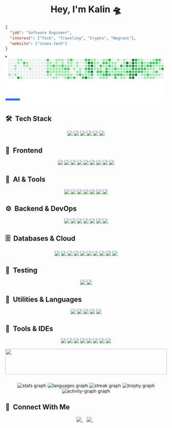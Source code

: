 <h1 align='center'>
  Hey, I'm Kalin 🛸
</h1>

```json
{
  "job": "Software Engineer",
  "interest": ["Tech", "Traveling", "Crypto", "Negroni"],
  "website": ["stoev.tech"]
}
```

<picture>
  <source media="(prefers-color-scheme: dark)" srcset="images/breakout-dark.svg">
  <source media="(prefers-color-scheme: light)" srcset="images/breakout-light.svg">
  <img alt="Breakout Game" src="images/breakout-light.svg">
</picture>


## 🛠️ &nbsp;Tech Stack
<p align="center">
  <img src="https://img.shields.io/badge/C Sharp-239120?style=for-the-badge&logo=c-sharp&logoColor=white">
  <img src="https://img.shields.io/badge/.NET-5C2D91?style=for-the-badge&logo=.net&logoColor=white">
  <img src="https://img.shields.io/badge/Python-3776AB?style=for-the-badge&logo=python&logoColor=fff">
  <img src="https://img.shields.io/badge/Go-%2300ADD8.svg?style=for-the-badge&logo=go&logoColor=white">
  <img src="https://img.shields.io/badge/JavaScript-F7DF1E?style=for-the-badge&logo=javascript&logoColor=black">
  <img src="https://img.shields.io/badge/TypeScript-3178C6?style=for-the-badge&logo=typescript&logoColor=fff">
</p>

## 🧱 &nbsp;Frontend
<p align="center">
  <img src="https://img.shields.io/badge/React-%2320232a.svg?style=for-the-badge&logo=react&logoColor=%2361DAFB">
  <img src="https://img.shields.io/badge/React Native-%2320232a.svg?style=for-the-badge&logo=react&logoColor=%2361DAFB">
  <img src="https://img.shields.io/badge/Angular-%23DD0031?style=for-the-badge&logo=angular&logoColor=white">
  <img src="https://img.shields.io/badge/Vite-%23646CFF?style=for-the-badge&logo=vite&logoColor=white">
  <img src="https://img.shields.io/badge/Blazor-512BD4?style=for-the-badge&logo=blazor&logoColor=fff">
  <img src="https://img.shields.io/badge/HTML-239120?style=for-the-badge&logo=html5&logoColor=white">
  <img src="https://img.shields.io/badge/CSS-239120?&style=for-the-badge&logo=css3&logoColor=white">
  <img src="https://img.shields.io/badge/Less-1D365D?style=for-the-badge&logo=less&logoColor=fff">
  <img src="https://img.shields.io/badge/Bootstrap-7952B3?style=for-the-badge&logo=bootstrap&logoColor=fff">
</p>

## 🧠 &nbsp;AI & Tools
<p align="center">
  <img src="https://img.shields.io/badge/ChatGPT-74aa9c?logo=openai&logoColor=white">
  <img src="https://img.shields.io/badge/Claude-D97757?logo=claude&logoColor=fff">
  <img src="https://custom-icon-badges.demolab.com/badge/Deepseek-4D6BFF?logo=deepseek&logoColor=fff">
  <img src="https://img.shields.io/badge/GitHub%20Copilot-000?logo=githubcopilot&logoColor=fff">
  <img src="https://img.shields.io/badge/Hugging%20Face-FFD21E?logo=huggingface&logoColor=000">
  <img src="https://img.shields.io/badge/Google%20Gemini-886FBF?logo=googlegemini&logoColor=fff">
  <img src="https://img.shields.io/badge/Perplexity-1FB8CD?logo=perplexity&logoColor=fff">
</p>

## ⚙️ &nbsp;Backend & DevOps
<p align="center">
  <img src="https://img.shields.io/badge/FastAPI-009485.svg?style=for-the-badge&logo=fastapi&logoColor=white">
  <img src="https://img.shields.io/badge/Flask-000?style=for-the-badge&logo=flask&logoColor=fff">
  <img src="https://img.shields.io/badge/Node.js-6DA55F?style=for-the-badge&logo=node.js&logoColor=white">
  <img src="https://img.shields.io/badge/Docker-2496ED?style=for-the-badge&logo=docker&logoColor=fff">
  <img src="https://img.shields.io/badge/Kubernetes-326CE5?style=for-the-badge&logo=kubernetes&logoColor=fff">
  <img src="https://img.shields.io/badge/GitHub_Actions-2088FF?style=for-the-badge&logo=github-actions&logoColor=white">
  <img src="https://img.shields.io/badge/GitLab%20CI-FC6D26?style=for-the-badge&logo=gitlab&logoColor=fff">
</p>

## 🗄️ &nbsp;Databases & Cloud
<p align="center">
  <img src="https://img.shields.io/badge/Microsoft SQL Server-CC2927?style=for-the-badge&logo=microsoft-sql-server&logoColor=white">
  <img src="https://img.shields.io/badge/sqlite-%2307405e.svg?style=for-the-badge&logo=sqlite&logoColor=white">
  <img src="https://img.shields.io/badge/Postgres-%23316192.svg?style=for-the-badge&logo=postgresql&logoColor=white">
  <img src="https://img.shields.io/badge/MySQL-4479A1?style=for-the-badge&logo=mysql&logoColor=fff">
  <img src="https://img.shields.io/badge/MongoDB-%234ea94b.svg?style=for-the-badge&logo=mongodb&logoColor=white">
  <img src="https://img.shields.io/badge/Cassandra-%231287B1.svg?style=for-the-badge&logo=apache-cassandra&logoColor=white">
  <img src="https://img.shields.io/badge/Microsoft_Azure-0089D6?style=for-the-badge&logo=microsoft-azure&logoColor=white">
  <img src="https://img.shields.io/badge/AWS-%23FF9900.svg?style=for-the-badge&logo=amazon-web-services&logoColor=white">
  <img src="https://img.shields.io/badge/Cloudflare-F38020?style=for-the-badge&logo=Cloudflare&logoColor=white">
  <img src="https://img.shields.io/badge/SAP-0FAAFF?style=for-the-badge&logo=sap&logoColor=fff">
</p>

## 🧪 &nbsp;Testing
<p align="center">
  <img src="https://img.shields.io/badge/Jest-C21325?style=for-the-badge&logo=jest&logoColor=fff">
  <img src="https://img.shields.io/badge/Jasmine-8A4182?style=for-the-badge&logo=jasmine&logoColor=fff">
</p>

## 🧩 &nbsp;Utilities & Languages
<p align="center">
  <img src="https://img.shields.io/badge/YAML-CB171E?style=for-the-badge&logo=yaml&logoColor=fff">
  <img src="https://img.shields.io/badge/XML-767C52?style=for-the-badge&logo=xml&logoColor=fff">
  <img src="https://img.shields.io/badge/JSON-000?style=for-the-badge&logo=json&logoColor=fff">
  <img src="https://img.shields.io/badge/Markdown-%23000000.svg?style=for-the-badge&logo=markdown&logoColor=white">
  <img src="https://img.shields.io/badge/JWT-black?style=for-the-badge&logo=JSON%20web%20tokens">
</p>

## 🧰 &nbsp;Tools & IDEs
<p align="center">
  <img src="https://img.shields.io/badge/Visual Studio-5C2D91.svg?style=for-the-badge&logo=visual-studio&logoColor=white">
  <img src="https://img.shields.io/badge/Visual Studio Code-0078d7.svg?style=for-the-badge&logo=visual-studio-code&logoColor=white">
  <img src="https://img.shields.io/badge/Rider-000?style=for-the-badge&logo=rider&logoColor=fff">
  <img src="https://img.shields.io/badge/Replit-F26207?style=for-the-badge&logo=replit&logoColor=fff">
  <img src="https://img.shields.io/badge/Sublime Text-%23575757.svg?style=for-the-badge&logo=sublime-text&logoColor=important">
  <img src="https://img.shields.io/badge/Notepad++-90E59A.svg?style=for-the-badge&logo=notepad%2b%2b&logoColor=black">
  <img src="https://img.shields.io/badge/Obsidian-%23483699.svg?style=for-the-badge&logo=obsidian&logoColor=white">
  <img src="https://img.shields.io/badge/iTerm2-000000?style=for-the-badge&logo=iterm2&logoColor=fff">
</p>

<img src="https://i.imgur.com/dBaSKWF.gif" width="100%" height="80">

###

<div align="center" id="github-metrics">
  
<img src="https://github-readme-stats.vercel.app/api?username=ddxkalin&hide_title=false&hide_rank=false&show_icons=true&include_all_commits=true&count_private=true&disable_animations=false&theme=gotham&locale=en&hide_border=false&order=1" height="150" alt="stats graph"  />

  <img src="https://github-readme-stats.vercel.app/api/top-langs?username=ddxkalin&locale=en&hide_title=false&layout=compact&card_width=320&langs_count=5&theme=gotham&hide_border=false&order=2" height="150" alt="languages graph"  />
  
  <img src="https://streak-stats.demolab.com?user=ddxkalin&locale=en&mode=daily&theme=gotham&hide_border=false&border_radius=5&order=3" height="147" alt="streak graph"  />
  
  <img src="https://github-profile-trophy.vercel.app?username=ddxkalin&theme=matrix&column=-1&row=1&margin-w=8&margin-h=8&no-bg=false&no-frame=false&order=4" height="150" alt="trophy graph"  />
  
  <img src="https://github-readme-activity-graph.vercel.app/graph?username=ddxkalin&radius=16&theme=gotham&area=true&order=5" height="300" alt="activity-graph graph"  />
</div>

## 🔗 &nbsp;Connect With Me
<p align='center'> 
  <a href="https://www.linkedin.com/in/kalinstoev9316/">
    <img src="https://img.shields.io/badge/linkedin-%230077B5.svg?&style=for-the-badge&logo=linkedin&logoColor=white" />
  </a>&nbsp;&nbsp;
  <a href="mailto:kstoev9316@gmail.com">
    <img src="https://img.shields.io/badge/Gmail-D14836?style=for-the-badge&logo=gmail&logoColor=white" />        
  </a>&nbsp;&nbsp;
</p>
